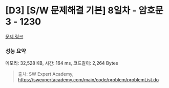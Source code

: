 # [D3] [S/W 문제해결 기본] 8일차 - 암호문3 - 1230 

[문제 링크](https://swexpertacademy.com/main/code/problem/problemDetail.do?contestProbId=AV14zIwqAHwCFAYD) 

### 성능 요약

메모리: 32,528 KB, 시간: 164 ms, 코드길이: 2,264 Bytes



> 출처: SW Expert Academy, https://swexpertacademy.com/main/code/problem/problemList.do